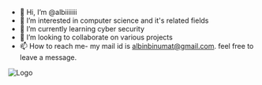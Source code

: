 - 👋 Hi, I’m @albiiiiiii
- 👀 I’m interested in computer science and it's related fields
- 🌱 I’m currently learning cyber security
- 💞️ I’m looking to collaborate on various projects
- 📫 How to reach me- my mail id is albinbinumat@gmail.com. feel free to leave a message.

<!---
albiiiiiii/albiiiiiii is a ✨ special ✨ repository because its `README.md` (this file) appears on your GitHub profile.
You can click the Preview link to take a look at your changes.
--->
![Logo](https://dev-to-uploads.s3.amazonaws.com/uploads/articles/th5xamgrr6se0x5ro4g6.png)
